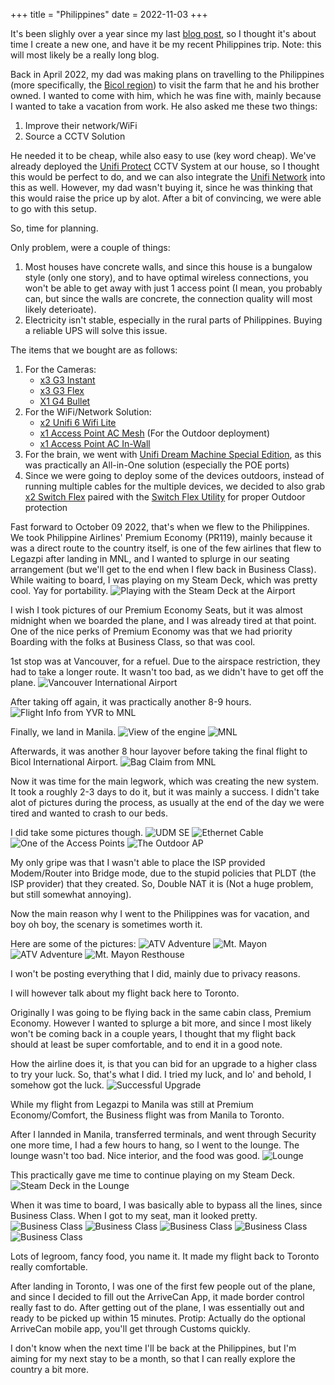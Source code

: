 +++
title = "Philippines"
date = 2022-11-03
+++

It's been  slighly over a year since my last [blog post](/blog/re3-and-revc), so I thought it's about time I create a new one, and have it be my recent Philippines trip. Note: this will most likely be a really long blog.

Back in April 2022, my dad was making plans on travelling to the Philippines (more specifically, the [Bicol region](https://en.wikipedia.org/wiki/Bicol_Region)) to visit the farm that he and his brother owned. I wanted to come with him, which he was fine with, mainly because I wanted to take a vacation from work. He also asked me these two things:
1. Improve their network/WiFi
2. Source a CCTV Solution

He needed it to be cheap, while also easy to use (key word cheap). We've already deployed the [Unifi Protect](https://www.ui.com/camera-security) CCTV System at our house, so I thought this would be perfect to do, and we can also integrate the [Unifi Network](https://www.ui.com/wi-fi) into this as well. However, my dad wasn't buying it, since he was thinking that this would raise the price up by alot. After a bit of convincing, we were able to go with this setup.

So, time for planning.

Only problem, were a couple of things:
1. Most houses have concrete walls, and since this house is a bungalow style (only one story), and to have optimal wireless connections, you won't be able to get away with just 1 access point (I mean, you probably can, but since the walls are concrete, the connection quality will most likely deterioate).
2. Electricity isn't stable, especially in the rural parts of Philippines. Buying a reliable UPS will solve this issue.

The items that we bought are as follows:
1. For the Cameras:
    - [x3 G3 Instant](https://ca.store.ui.com/ca/en/collections/unifi-protect/products/unifi-protect-g3-instant-camera)
    - [x3 G3 Flex](https://ca.store.ui.com/ca/en/collections/unifi-protect/products/unifi-video-g3-flex-camera-1)
    - [X1 G4 Bullet](https://ca.store.ui.com/ca/en/collections/unifi-protect/products/unifi-protect-g4-bullet-camera)
2. For the WiFi/Network Solution:
    - [x2 Unifi 6 Wifi Lite](https://ca.store.ui.com/ca/en/collections/unifi-network-wireless/products/unifi-ap-6-lite)
    - [x1 Access Point AC Mesh](https://ca.store.ui.com/ca/en/collections/unifi-network-wireless/products/unifi-ac-mesh-ap) (For the Outdoor deployment)
    - [x1 Access Point AC In-Wall](https://ca.store.ui.com/ca/en/collections/unifi-network-wireless/products/inwall-ap)
3. For the brain, we went with [Unifi Dream Machine Special Edition](https://ca.store.ui.com/ca/en/collections/unifi-network-unifi-os-consoles/products/dream-machine-se), as this was practically an All-in-One solution (especially the POE ports)
4. Since we were going to deploy some of the devices outdoors, instead of running multiple cables for the multiple devices, we decided to also grab [x2 Switch Flex](https://ca.store.ui.com/ca/en/collections/unifi-network-switching/products/usw-flex) paired with the [Switch Flex Utility](https://ca.store.ui.com/ca/en/collections/unifi-accessories-mounts/products/usw-flexutility) for proper Outdoor protection

Fast forward to October 09 2022, that's when we flew to the Philippines. We took Philippine Airlines' Premium Economy (PR119), mainly because it was a direct route to the country itself, is one of the few airlines that flew to Legazpi after landing in MNL, and I wanted to splurge in our seating arrangement (but we'll get to the end when I flew back in Business Class). While waiting to board, I was playing on my Steam Deck, which was pretty cool. Yay for portability.
![Playing with the Steam Deck at the Airport](/img/blog-pics/phil/sd-yyz.jpg)

I wish I took pictures of our Premium Economy Seats, but it was almost midnight when we boarded the plane, and I was already tired at that point. One of the nice perks of Premium Economy was that we had priority Boarding with the folks at Business Class, so that was cool.

1st stop was at Vancouver, for a refuel. Due to the airspace restriction, they had to take a longer route. It wasn't too bad, as we didn't have to get off the plane.
![Vancouver International Airport](/img/blog-pics/phil/yvr.JPG)

After taking off again, it was practically another 8-9 hours.
![Flight Info from YVR to MNL](/img/blog-pics/phil/flight-oct09.jpg)

Finally, we land in Manila.
![View of the engine](/img/blog-pics/phil/engine-view.JPEG)
![MNL](/img/blog-pics/phil/mnl.JPEG)

Afterwards, it was another 8 hour layover before taking the final flight to Bicol International Airport.
![Bag Claim from MNL](/img/blog-pics/phil/bagclaim.JPEG)

Now it was time for the main legwork, which was creating the new system. It took a roughly 2-3 days to do it, but it was mainly a success. I didn't take alot of pictures during the process, as usually at the end of the day we were tired and wanted to crash to our beds.

I did take some pictures though.
![UDM SE](/img/blog-pics/phil/udmse.JPG)
![Ethernet Cable](/img/blog-pics/phil/cable.JPG)
![One of the Access Points](/img/blog-pics/phil/AP.JPEG)
![The Outdoor AP](/img/blog-pics/phil/outdoorap.JPEG)

My only gripe was that I wasn't able to place the ISP provided Modem/Router into Bridge mode, due to the stupid policies that PLDT (the ISP provider) that they created. So, Double NAT it is (Not a huge problem, but still somewhat annoying).

Now the main reason why I went to the Philippines was for vacation, and boy oh boy, the scenary is sometimes worth it.

Here are some of the pictures:
![ATV Adventure](/img/blog-pics/phil/atv.JPG)
![Mt. Mayon](/img/blog-pics/phil/vol.JPEG)
![ATV Adventure](/img/blog-pics/phil/atv2.JPEG)
![Mt. Mayon Resthouse](/img/blog-pics/phil/resthouse.jpeg)

I won't be posting everything that I did, mainly due to privacy reasons.

I will however talk about my flight back here to Toronto.

Originally I was going to be flying back in the same cabin class, Premium Economy. However I wanted to splurge a bit more, and since I most likely won't be coming back in a couple years, I thought that my flight back should at least be super comfortable, and to end it in a good note.

How the airline does it, is that you can bid for an upgrade to a higher class to try your luck. So, that's what I did. I tried my luck, and lo' and behold, I somehow got the luck.
![Successful Upgrade](/img/blog-pics/phil/upgrade.jpeg)

While my flight from Legazpi to Manila was still at Premium Economy/Comfort, the Business flight was from Manila to Toronto.

After I lannded in Manila, transferred terminals, and went through Security one more time, I had a few hours to hang, so I went to the lounge. The lounge wasn't too bad. Nice interior, and the food was good.
![Lounge](/img/blog-pics/phil/lounge.JPEG)

This practically gave me time to continue playing on my Steam Deck.
![Steam Deck in the Lounge](/img/blog-pics/phil/sd-mnl.jpg)

When it was time to board, I was basically able to bypass all the lines, since Business Class. When I got to my seat, man it looked pretty.
![Business Class](/img/blog-pics/phil/b1.JPEG)
![Business Class](/img/blog-pics/phil/b2.JPEG)
![Business Class](/img/blog-pics/phil/b3.JPEG)
![Business Class](/img/blog-pics/phil/b4.JPEG)
![Business Class](/img/blog-pics/phil/b5.JPEG)

Lots of legroom, fancy food, you name it. It made my flight back to Toronto really comfortable.

After landing in Toronto, I was one of the first few people out of the plane, and since I decided to fill out the ArriveCan App, it made border control really fast to do. After getting out of the plane, I was essentially out and ready to be picked up within 15 minutes. Protip: Actually do the optional ArriveCan mobile app, you'll get through Customs quickly.

I don't know when the next time I'll be back at the Philippines, but I'm aiming for my next stay to be a month, so that I can really explore the country a bit more.
